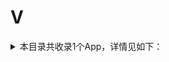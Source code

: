 # V
<details>
<summary>
本目录共收录1个App，详情见如下：
</summary>

- [vvebo](https://github.com/zirawell/R-Store/tree/main/Rule/QuanX/Adblock/App/V/vvebo)

</details>
